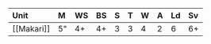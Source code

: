 | Unit       | M   | WS  | BS  | S   | T   | W   | A   | Ld  | Sv  |
|:---------- |:--- |:--- |:--- |:--- |:--- |:--- |:--- |:--- |:--- |
| [[Makari]] | 5"  | 4+  | 4+  | 3   | 3   | 4   | 2   | 6   | 6+  |